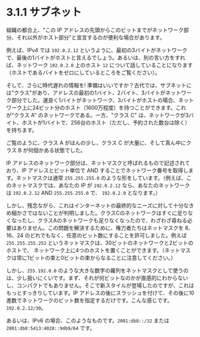 # 3.1.1 サブネット

組織の都合上、"この IP アドレスの先頭からこのビットまでがネットワーク部分、それ以外がホスト部分"と宣言するのが便利な場合があります。

例えば、IPv4 では `192.0.2.12` というように、最初の3バイトがネットワークで、最後の1バイトがホストと言えるでしょう。あるいは、別の言い方をすれば、ネットワーク `192.0.2.0` 上のホスト `12` について話していることになります（ホストであるバイトをゼロにしているところをご覧ください）。

そして、さらに時代遅れの情報を! 準備はいいですか？古代では、サブネットには"クラス"があり、アドレスの最初の1バイト、2バイト、3バイトがネットワーク部分でした。運良く1バイトがネットワーク、3バイトがホストの場合、ネットワーク上に24ビット分のホスト（1600万程度）を持つことができます。これが"クラス A" のネットワークである。一方、"クラス C" は、ネットワークが3バイト、ホストが1バイトで、256台のホスト（ただし、予約された数台は除く）を持ちます。

ご覧のように、クラス A がほんの少し、クラス C が大量に、そして真ん中にクラス B が何個かある状態でした。

IP アドレスのネットワーク部分は、ネットマスクと呼ばれるもので記述されており、IP アドレスとビット単位で AND することでネットワーク番号を取得します。ネットマスクは通常 `255.255.255.0` のような形をしています。（例えば、このネットマスクでは、あなたの IP が `192.0.2.12` なら、あなたのネットワークは `192.0.2.12` AND `255.255.255.0` で、 `192.0.2.0` となります。）

しかし、残念ながら、これはインターネットの最終的なニーズに対して十分なきめ細かさではないことが判明しました。クラスCのネットワークはすぐに足りなくなったし、クラスAのネットワークも足りなくなったので、わざわざ尋ねる必要はありません。この問題を解決するために、権力者たちはネットマスクを 8、16、24 のどれでもなく、任意のビット数にすることを許可しました。例えば `255.255.255.252` というネットマスクは、30ビットのネットワークと2ビットのホストで、 ネットワーク上に4つのホストを置くことができます。（ネットマスクは常に1ビットの束と0ビットの束からなることに注意してください。）

しかし、`255.192.0.0` のような大きな数字の羅列をネットマスクとして使うのは、少し扱いにくいです。まず、それが何ビットなのかが直感的にわからないし、コンパクトでもありません。そこで新スタイルが登場したのですが、これはもっとすっきりしています。IP アドレスの後にスラッシュを付けて、その後に10進数でネットワークのビット数を指定するだけです。こんな感じです。`192.0.2.12/30`。

あるいは、IPv6 の場合、このようなものです。`2001:db8::/32` または `2001:db8:5413:4028::9db9/64` です。
